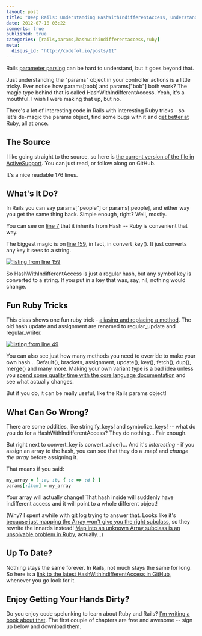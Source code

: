 ```yaml
---
layout: post
title: "Deep Rails: Understanding HashWithIndifferentAccess, Understanding the Params Hash"
date: 2012-07-18 03:22
comments: true
published: true
categories: [rails,params,hashwithindifferentaccess,ruby]
meta:
  disqus_id: "http://codefol.io/posts/11"
---
```

Rails <a href="http://codefol.io/posts/9-How-Does-Rack-Parse-Query-Params-With-parse-nested-query">parameter parsing</a> can be hard to understand, but it goes beyond that.

Just understanding the "params" object in your controller actions is a little tricky.  Ever notice how params[:bob] and params["bob"] both work?  The magic type behind that is called HashWithIndifferentAccess.  Yeah, it's a mouthful.  I wish I were making that up, but no.

There's a lot of interesting code in Rails with interesting Ruby tricks - so let's de-magic the params object, find some bugs with it and <a href="http://rebuilding-rails.com">get better at Ruby</a>, all at once.

<h2> The Source </h2>

I like going straight to the source, so here is <a href="https://github.com/rails/rails/blob/808592bae2b83ced018f16d576d41a0059ed302a/activesupport/lib/active_support/hash_with_indifferent_access.rb">the current version of the file in ActiveSupport</a>.  You can just read, or follow along on GitHub.

It's a nice readable 176 lines.

<h2> What's It Do? </h2>

In Rails you can say params["people"] or params[:people], and either way you get the same thing back.  Simple enough, right?  Well, mostly.

You can see on <a href="https://github.com/rails/rails/blob/808592bae2b83ced018f16d576d41a0059ed302a/activesupport/lib/active_support/hash_with_indifferent_access.rb#L7">line 7</a> that it inherits from Hash -- Ruby is convenient that way.

The biggest magic is on <a href="https://github.com/rails/rails/blob/808592bae2b83ced018f16d576d41a0059ed302a/activesupport/lib/active_support/hash_with_indifferent_access.rb#L159">line 159</a>, in fact, in convert_key().  It just converts any key it sees to a string.

<a href="https://github.com/rails/rails/blob/808592bae2b83ced018f16d576d41a0059ed302a/activesupport/lib/active_support/hash_with_indifferent_access.rb#L159"><img src="/images/11/line_159.png" alt="listing from line 159" /></a>

So HashWithIndifferentAccess is just a regular hash, but any symbol key is converted to a string.  If you put in a key that was, say, nil, nothing would change.

<h2>Fun Ruby Tricks</h2>

This class shows one fun ruby trick - <a href="https://github.com/rails/rails/blob/master/activesupport/lib/active_support/hash_with_indifferent_access.rb#L49">aliasing and replacing a method</a>.  The old hash update and assignment are renamed to regular_update and regular_writer.

<a href="https://github.com/rails/rails/blob/master/activesupport/lib/active_support/hash_with_indifferent_access.rb#L49"><img src="/images/11/line_49.png" alt="listing from line 49" /></a>

You can also see just how many methods you need to override to make your own hash...  Default(), brackets, assignment, update(), key(), fetch(), dup(), merge() and many more.  Making your own variant type is a bad idea unless you <a href="http://www.ruby-doc.org/core-1.9.3/Hash.html">spend some quality time with the core language documentation</a> and see what actually changes.

But if you do, it can be really useful, like the Rails params object!

<h2> What Can Go Wrong? </h2>

There are some oddities, like stringify_keys! and symbolize_keys! -- what do you do for a HashWithIndifferentAccess?  They do nothing...  Fair enough.

But right next to convert_key is convert_value()...  And it's <i>interesting</i> - if you assign an array to the hash, you can see that they do a .map! and <i>change the array</i> before assigning it.

That means if you said:

``` ruby
my_array = [ :a, :b, { :c => :d } ]
params[:item] = my_array
```

Your array will actually change!  That hash inside will suddenly have indifferent access and it will point to a whole different object!

(Why?  I spent awhile with git log trying to answer that.  Looks like it's <a href="https://github.com/rails/rails/commit/f43e5d160bf9708ad50b58c8168e38579769e024">because just mapping the Array won't give you the right subclass</a>, so they rewrite the innards instead!  <a href="http://codefol.io/posts/13-Unsolvable-Ruby-Problems-Array-map-on-an-Array-subclass-but-keep-the-subclass-">Map into an unknown Array subclass is an unsolvable problem in Ruby</a>, actually...)

<h2> Up To Date? </h2>

Nothing stays the same forever.  In Rails, not much stays the same for long.  So here is a <a href="https://github.com/rails/rails/blob/master/activesupport/lib/active_support/hash_with_indifferent_access.rb">link to the latest HashWithIndifferentAccess in GitHub</a>, whenever you go look for it.

<h2>Enjoy Getting Your Hands Dirty?</h2>

Do you enjoy code spelunking to learn about Ruby and Rails?  <a href="http://rebuilding-rails.com">I'm writing a book about that</a>.  The first couple of chapters are free and awesome -- sign up below and download them.
